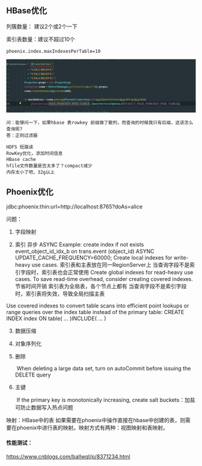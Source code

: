 ## HBase优化

列簇数量： 建议2个或2个一下

索引表数量：建议不超过10个

```
phoenix.index.maxIndexesPerTable=10
```

![image-20190509192523734](assets/image-20190509192523734.png)

```
问：能够问一下，如果hbase 表rowkey 前缀做了散列，而查询的时候我只有后缀，这该怎么查询呢?
答：正则过滤器
```

```
HDFS 短路读
RowKey优化，添加时间信息
HBase cache
hfile文件数量是否太多了？compact减少
内存太小了吧，32g以上
```


## Phoenix优化

jdbc:phoenix:thin:url=http://localhost:8765?doAs=alice

问题：

   1. 字段映射

   2. 索引 异步 ASYNC
      Example: create index if not exists event_object_id_idx_b on trans.event (object_id) ASYNC UPDATE_CACHE_FREQUENCY=60000;
      Create local indexes for write-heavy use cases.
         索引表和主表放在同一RegionServer上
         当查询字段不是索引字段时，索引表也会正常使用
      Create global indexes for read-heavy use cases.
         To save read-time overhead, consider creating covered indexes. 节省时间开销
         索引表为全局表，各个节点上都有
         当查询字段不是索引字段时，索引表将失效，导致全局扫描主表
      

Use covered indexes to convert table scans into efficient point lookups or range queries over the index table instead of the primary table: CREATE INDEX index ON table( … )INCLUDE( … )
      


   3. 数据压缩

   4. 对象序列化

   5. 删除

      ​	When deleting a large data set, turn on autoCommit before issuing the DELETE query

   6. 主键

      ​	If the primary key is monotonically increasing, create salt buckets：加盐可防止数据写入热点问题



   映射：HBase中的表
      如果需要在phoenix中操作直接在hbase中创建的表，则需要在phoenix中进行表的映射。映射方式有两种：视图映射和表映射。



#### 性能测试：

https://www.cnblogs.com/ballwql/p/8371234.html


